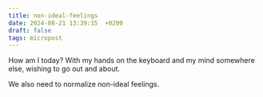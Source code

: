 ```yaml
---
title: non-ideal-feelings
date: 2024-08-21 13:39:15  +0200
draft: false
tags: micropost
---
```


How am I today? With my hands on the keyboard and my mind somewhere else, wishing to go out and about.

We also need to normalize non-ideal feelings.